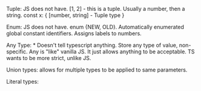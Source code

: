 <!-- TS Notes -->

Tuple: JS does not have. [1, 2] - this is a tuple. Usually a number, then a string.
const x: {
[number, string] - Tuple type
}

Enum: JS does not have. enum {NEW, OLD}. Automatically enumerated global constant identifiers.
Assigns labels to numbers.

Any Type: \* Doesn't tell typescript anything. Store any type of value, non-specific. Any is "like" vanilla JS.
It just allows anything to be acceptable. TS wants to be more strict, unlike JS.

Union types: allows for multiple types to be applied to same parameters.

Literal types: 